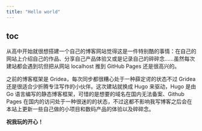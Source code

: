 ```yaml
---
title: "Hello world"
---
```


## toc



从高中开始就很想搭建一个自己的博客网站觉得这是一件特别酷的事情：在自己的网站上介绍自己的作品、分享自己产品体验又或是记录自己的碎碎念......虽然每次建站都会遇到坑但把从网站 localhost 推到 GitHub Pages 还是很高兴的。

之前的博客框架是 Gridea，每次同步都很糟心处于一种薛定谔的状态不过 Gridea 还是很适合少折腾专注写作的小伙伴。这次建站就换成 Hugo 来驱动，Hugo 是由 Go 语言编写的静态博客框架，可惜的是想要的域名在国内无法备案、Github Pages 在国内的访问处于一种很迷的的状态，不过这都不影响我写博客之后会在本站上更新一些自己做的小项目和数码产品的体验以及碎碎念。

**祝我玩的开心！**

